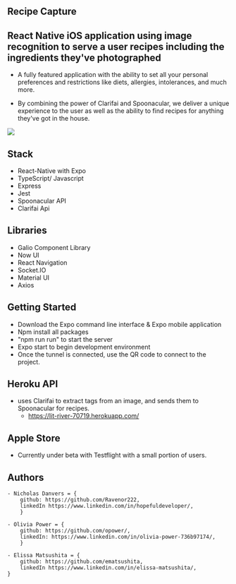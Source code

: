 ## Recipe Capture
## React Native iOS application using image recognition to serve a user recipes including the ingredients they've photographed

- A fully featured application with the ability to set all your personal preferences and restrictions like diets, allergies, intolerances, and much more.

- By combining the power of Clarifai and Spoonacular, we deliver a unique experience to the user as well as the ability to find recipes for anything they've got in the house.

![](assets/finalRecipeGif.gif)



 ## Stack
 - React-Native with Expo
 - TypeScript/ Javascript
 - Express
 - Jest
 - Spoonacular API
 - Clarifai Api

## Libraries
 - Galio Component Library
 - Now UI
 - React Navigation
 - Socket.IO
 - Material UI
 - Axios

## Getting Started
 - Download the Expo command line interface & Expo mobile application
 - Npm install all packages
 - "npm run run" to start the server
 - Expo start to begin development environment
 - Once the tunnel is connected, use the QR code to connect to the project.

 ## Heroku API
 - uses Clarifai to extract tags from an image, and sends them to Spoonacular for recipes.
    - https://lit-river-70719.herokuapp.com/

## Apple Store
 - Currently under beta with Testflight with a small portion of users.

 ## Authors
 
    - Nicholas Danvers = {
        github: https://github.com/Ravenor222,
        linkedIn https://www.linkedin.com/in/hopefuldeveloper/,
        }

    - Olivia Power = {
        github: https://github.com/opower/,
        linkedIn: https://www.linkedin.com/in/olivia-power-736b97174/,
        }

    - Elissa Matsushita = {
        github: https://github.com/ematsushita,
        linkedIn https://www.linkedin.com/in/elissa-matsushita/,
    }


